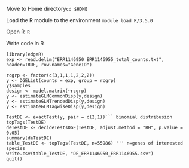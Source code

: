 Move to Home directory```cd $HOME```

Load the R module to the environment ```module load R/3.5.0```

Open R``` R```

Write code in R

```
library(edgeR)
exp <- read.delim("ERR1146950_ERR1146955_total_counts.txt", header=TRUE, row.names="GeneID")

rcgrp <- factor(c(3,1,1,1,2,2,2))
y <- DGEList(counts = exp, group = rcgrp)
y$samples
design <- model.matrix(~rcgrp)
y <- estimateGLMCommonDisp(y,design)
y <- estimateGLMTrendedDisp(y,design)
y <- estimateGLMTagwiseDisp(y,design)

TestDE <- exactTest(y, pair = c(2,1))``` binomial distribusion 
topTags(TestDE)
deTestDE <- decideTestsDGE(TestDE, adjust.method = "BH", p.value = 0.05)
summary(deTestDE)
table_TestDE <- topTags(TestDE, n=55986) ''' n=genes of interested species
write.csv(table_TestDE, "DE_ERR1146950_ERR1146955.csv")
quit()
```
